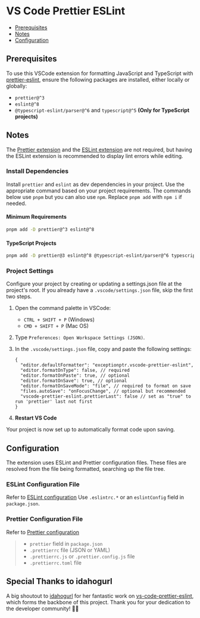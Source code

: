 # VS Code Prettier ESLint

- [Prerequisites](#prerequisites)
- [Notes](#notes)
- [Configuration](#configuration)

## Prerequisites

To use this VSCode extension for formatting JavaScript and TypeScript with [prettier-eslint](https://github.com/prettier/prettier-eslint), ensure the following packages are installed, either locally or globally:

- `prettier@^3`
- `eslint@^8`
- `@typescript-eslint/parser@^6` and `typescript@^5` **(Only for TypeScript projects)**

## Notes
The [Prettier extension](https://marketplace.visualstudio.com/items?itemName=esbenp.prettier-vscode) and the [ESLint extension](https://marketplace.visualstudio.com/items?itemName=dbaeumer.vscode-eslint) are not required, but having the ESLint extension is recommended to display lint errors while editing.

### Install Dependencies

Install `prettier` and `eslint` as dev dependencies in your project. Use the appropriate command based on your project requirements. The commands below use `pnpm` but you can also use `npm`. Replace `pnpm add` with `npm i` if needed.

#### Minimum Requirements

```bash
pnpm add -D prettier@^3 eslint@^8
```

#### TypeScript Projects

```bash
pnpm add -D prettier@3 eslint@^8 @typescript-eslint/parser@^6 typescript@^5
```

### Project Settings

Configure your project by creating or updating a settings.json file at the project's root. If you already have a `.vscode/settings.json` file, skip the first two steps.

1. Open the command palette in VSCode:
   - `CTRL + SHIFT + P` (Windows)
   - `CMD + SHIFT + P` (Mac OS)

2. Type `Preferences: Open Workspace Settings (JSON)`.

3. In the `.vscode/settings.json` file, copy and paste the following settings:

   ```jsonc
   {
     "editor.defaultFormatter": "exceptionptr.vscode-prettier-eslint",
     "editor.formatOnType": false, // required
     "editor.formatOnPaste": true, // optional
     "editor.formatOnSave": true, // optional
     "editor.formatOnSaveMode": "file", // required to format on save
     "files.autoSave": "onFocusChange", // optional but recommended
     "vscode-prettier-eslint.prettierLast": false // set as "true" to run 'prettier' last not first
   }
   ```

4. **Restart VS Code**

Your project is now set up to automatically format code upon saving.

## Configuration

The extension uses ESLint and Prettier configuration files. These files are resolved from the file being formatted, searching up the file tree.

### ESLint Configuration File

Refer to [ESLint configuration](https://eslint.org/docs/user-guide/configuring)
Use `.eslintrc.*` or an `eslintConfig` field in `package.json`.

### Prettier Configuration File

Refer to [Prettier configuration](https://prettier.io/docs/en/configuration.html)
> - `prettier` field in `package.json`
> - `.prettierrc` file (JSON or YAML)
> - `.prettierrc.js` or `.prettier.config.js` file
> - `.prettierrc.toml` file

## Special Thanks to idahogurl
A big shoutout to [idahogurl](https://github.com/idahogurl) for her fantastic work on [vs-code-prettier-eslint](https://github.com/idahogurl/vs-code-prettier-eslint), which forms the backbone of this project. Thank you for your dedication to the developer community! 👏🚀